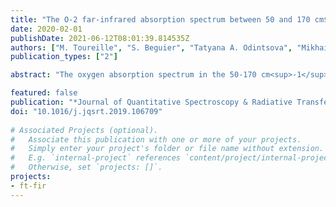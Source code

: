 ```yaml
---
title: "The O-2 far-infrared absorption spectrum between 50 and 170 cm$^{-1}$"
date: 2020-02-01
publishDate: 2021-06-12T08:01:39.814535Z
authors: ["M. Toureille", "S. Beguier", "Tatyana A. Odintsova", "Mikhail Yu Tretyakov", pirali, "Alain Campargue"]
publication_types: ["2"]

abstract: "The oxygen absorption spectrum in the 50-170 cm<sup>-1</sup> spectral range is studied at the AILES beam line of the SOLEIL synchrotron with a Fourier transform spectrometer equipped with a 151-m multipass gas cell. The spectrum recorded at room temperature (23.15°C) with a pressure of 19.76 Torr is formed by weak pure rotational magnetic dipole transitions. Line parameters of 26 lines are derived and compared to literature values. In particular, measured line intensities confirm the 45 years-old previous values reported by Boreiko et aL (J. Quant. Spectrosc. Radiat. Transfer 32 (1984)109-117). The agreement with HITRAN intensities (within 1% level for the strongest lines) indicates that the 20% HITRAN error estimate was overly cautious: we show that the error is more likely within 2%. "

featured: false
publication: "*Journal of Quantitative Spectroscopy & Radiative Transfer*"
doi: "10.1016/j.jqsrt.2019.106709"
  
# Associated Projects (optional).
#   Associate this publication with one or more of your projects.
#   Simply enter your project's folder or file name without extension.
#   E.g. `internal-project` references `content/project/internal-project/index.md`.
#   Otherwise, set `projects: []`.
projects:
- ft-fir
---
```


